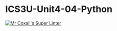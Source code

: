 # ICS3U-Unit4-04-Python

[![Mr Coxall's Super Linter](https://github.com/venika-sem/ICS3U-Unit4-04-Python/workflows/Mr%20Coxall's%20Super%20Linter/badge.svg)](https://github.com/venika-sem/ICS3U-Unit4-04-Python/actions/)
